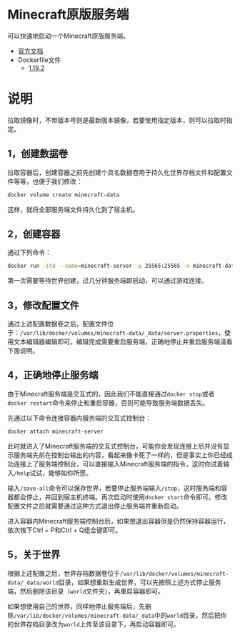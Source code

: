 # Minecraft原版服务端

可以快速地启动一个Minecraft原版服务端。

- [官方文档](https://minecraft.fandom.com/wiki/Tutorials/Setting_up_a_server)
- Dockerfile文件
	- [1.19.2](https://github.com/swsk33/dockerfiles-repo/blob/master/minecraft-server/1.19.2/Dockerfile)

# 说明

拉取镜像时，不带版本号则是最新版本镜像，若要使用指定版本，则可以拉取时指定。

## 1，创建数据卷

拉取容器后，创建容器之前先创建个具名数据卷用于持久化世界存档文件和配置文件等等，也便于我们修改：

```bash
docker volume create minecraft-data
```

这样，就将全部服务端文件持久化到了宿主机。

## 2，创建容器

通过下列命令：

```bash
docker run -itd --name=minecraft-server -p 25565:25565 -v minecraft-data:/minecraft/data swsk33/minecraft-server
```

第一次需要等待世界创建，过几分钟服务端即启动，可以通过游戏连接。

## 3，修改配置文件

通过上述配置数据卷之后，配置文件位于：`/var/lib/docker/volumes/minecraft-data/_data/server.properties`，使用文本编辑器编辑即可。编辑完成需要重启服务端，正确地停止并重启服务端请看下面说明。

## 4，正确地停止服务端

由于Minecraft服务端是交互式的，因此我们不能直接通过`docker stop`或者`docker restart`命令来停止和重启容器，否则可能导致服务端数据丢失。

先通过以下命令连接容器内服务端的交互式控制台：

```bash
docker attach minecraft-server
```

此时就进入了Minecraft服务端的交互式控制台，可能你会发现连接上后并没有显示服务端先前在控制台输出的内容，看起来像卡死了一样的，但是事实上你已经成功连接上了服务端控制台，可以直接输入Minecraft服务端的指令，这时你试着输入`/help`试试，能够如你所愿。

输入`/save-all`命令可以保存世界，若要停止服务端输入`/stop`，这时服务端和容器都会停止，并回到宿主机终端。再次启动时使用`docker start`命令即可。修改配置文件之后就需要通过这种方式退出停止服务端并重新启动。

进入容器内Minecraft服务端控制台后，如果想退出容器但是仍然保持容器运行，依次按下Ctrl + P和Ctrl + Q组合键即可。

## 5，关于世界

根据上述配置之后，世界存档数据卷位于`/var/lib/docker/volumes/minecraft-data/_data/world`目录，如果想重新生成世界，可以先按照上述方式停止服务端，然后删除该目录（`world`文件夹），再重启容器即可。

如果想使用自己的世界，同样地停止服务端后，先删除`/var/lib/docker/volumes/minecraft-data/_data`中的`world`目录，然后把你的世界存档目录改为`world`上传至该目录下，再启动容器即可。